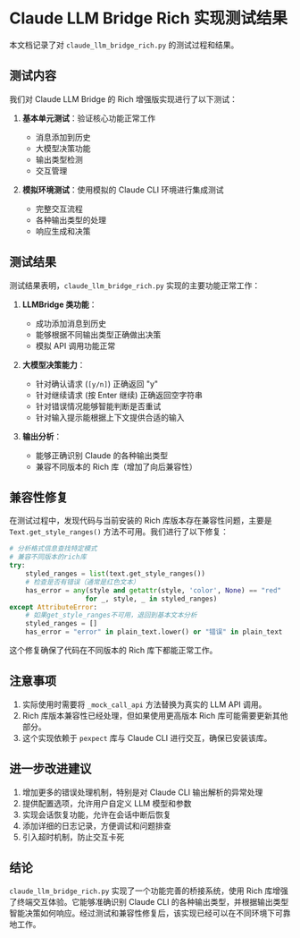# Claude LLM Bridge Rich 实现测试结果

本文档记录了对 `claude_llm_bridge_rich.py` 的测试过程和结果。

## 测试内容

我们对 Claude LLM Bridge 的 Rich 增强版实现进行了以下测试：

1. **基本单元测试**：验证核心功能正常工作
   - 消息添加到历史
   - 大模型决策功能
   - 输出类型检测
   - 交互管理

2. **模拟环境测试**：使用模拟的 Claude CLI 环境进行集成测试
   - 完整交互流程
   - 各种输出类型的处理
   - 响应生成和决策

## 测试结果

测试结果表明，`claude_llm_bridge_rich.py` 实现的主要功能正常工作：

1. **LLMBridge 类功能**：
   - 成功添加消息到历史
   - 能够根据不同输出类型正确做出决策
   - 模拟 API 调用功能正常

2. **大模型决策能力**：
   - 针对确认请求 (`[y/n]`) 正确返回 "y"
   - 针对继续请求 (按 Enter 继续) 正确返回空字符串
   - 针对错误情况能够智能判断是否重试
   - 针对输入提示能根据上下文提供合适的输入

3. **输出分析**：
   - 能够正确识别 Claude 的各种输出类型
   - 兼容不同版本的 Rich 库（增加了向后兼容性）

## 兼容性修复

在测试过程中，发现代码与当前安装的 Rich 库版本存在兼容性问题，主要是 `Text.get_style_ranges()` 方法不可用。我们进行了以下修复：

```python
# 分析格式信息查找特定模式
# 兼容不同版本的rich库
try:
    styled_ranges = list(text.get_style_ranges())
    # 检查是否有错误（通常是红色文本）
    has_error = any(style and getattr(style, 'color', None) == "red" 
                   for _, style, _ in styled_ranges)
except AttributeError:
    # 如果get_style_ranges不可用，退回到基本文本分析
    styled_ranges = []
    has_error = "error" in plain_text.lower() or "错误" in plain_text
```

这个修复确保了代码在不同版本的 Rich 库下都能正常工作。

## 注意事项

1. 实际使用时需要将 `_mock_call_api` 方法替换为真实的 LLM API 调用。
2. Rich 库版本兼容性已经处理，但如果使用更高版本 Rich 库可能需要更新其他部分。
3. 这个实现依赖于 `pexpect` 库与 Claude CLI 进行交互，确保已安装该库。

## 进一步改进建议

1. 增加更多的错误处理机制，特别是对 Claude CLI 输出解析的异常处理
2. 提供配置选项，允许用户自定义 LLM 模型和参数
3. 实现会话恢复功能，允许在会话中断后恢复
4. 添加详细的日志记录，方便调试和问题排查
5. 引入超时机制，防止交互卡死

## 结论

`claude_llm_bridge_rich.py` 实现了一个功能完善的桥接系统，使用 Rich 库增强了终端交互体验。它能够准确识别 Claude CLI 的各种输出类型，并根据输出类型智能决策如何响应。经过测试和兼容性修复后，该实现已经可以在不同环境下可靠地工作。